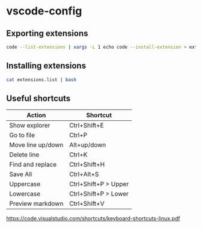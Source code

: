# vscode-config

## Exporting extensions

```bash
code --list-extensions | xargs -L 1 echo code --install-extension > extensions.list
```

## Installing extensions

```bash
cat extensions.list | bash
```

## Useful shortcuts

| Action            | Shortcut             |
| ----------------- | -------------------- |
| Show explorer     | Ctrl+Shift+E         |
| Go to file        | Ctrl+P               |
| Move line up/down | Alt+up/down          |
| Delete line       | Ctrl+K               |
| Find and replace  | Ctrl+Shift+H         |
| Save All          | Ctrl+Alt+S         |
| Uppercase         | Ctrl+Shift+P > Upper |
| Lowercase         | Ctrl+Shift+P > Lower |
| Preview markdown  | Ctrl+Shift+V         |


https://code.visualstudio.com/shortcuts/keyboard-shortcuts-linux.pdf
